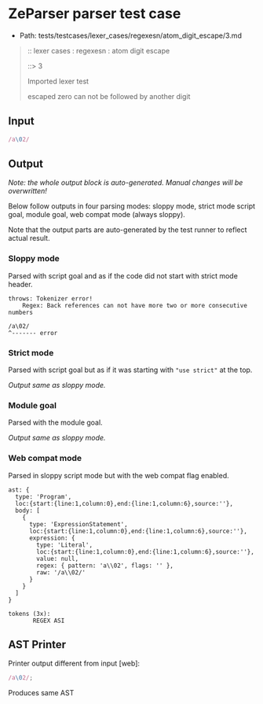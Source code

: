 # ZeParser parser test case

- Path: tests/testcases/lexer_cases/regexesn/atom_digit_escape/3.md

> :: lexer cases : regexesn : atom digit escape
>
> ::> 3
>
> Imported lexer test
>
> escaped zero can not be followed by another digit

## Input

`````js
/a\02/
`````

## Output

_Note: the whole output block is auto-generated. Manual changes will be overwritten!_

Below follow outputs in four parsing modes: sloppy mode, strict mode script goal, module goal, web compat mode (always sloppy).

Note that the output parts are auto-generated by the test runner to reflect actual result.

### Sloppy mode

Parsed with script goal and as if the code did not start with strict mode header.

`````
throws: Tokenizer error!
    Regex: Back references can not have more two or more consecutive numbers

/a\02/
^------- error
`````

### Strict mode

Parsed with script goal but as if it was starting with `"use strict"` at the top.

_Output same as sloppy mode._

### Module goal

Parsed with the module goal.

_Output same as sloppy mode._

### Web compat mode

Parsed in sloppy script mode but with the web compat flag enabled.

`````
ast: {
  type: 'Program',
  loc:{start:{line:1,column:0},end:{line:1,column:6},source:''},
  body: [
    {
      type: 'ExpressionStatement',
      loc:{start:{line:1,column:0},end:{line:1,column:6},source:''},
      expression: {
        type: 'Literal',
        loc:{start:{line:1,column:0},end:{line:1,column:6},source:''},
        value: null,
        regex: { pattern: 'a\\02', flags: '' },
        raw: '/a\\02/'
      }
    }
  ]
}

tokens (3x):
       REGEX ASI
`````


## AST Printer

Printer output different from input [web]:

````js
/a\02/;
````

Produces same AST
